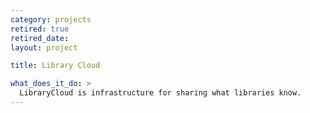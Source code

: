 ```yaml
---
category: projects
retired: true
retired_date:
layout: project

title: Library Cloud

what_does_it_do: >
  LibraryCloud is infrastructure for sharing what libraries know.
---
```

